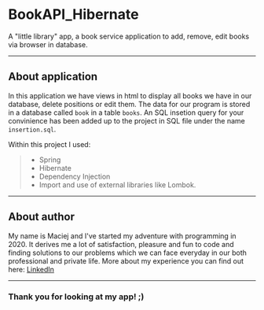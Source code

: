# BookAPI_Hibernate

A "little library" app, a book service application to add, remove, edit books via browser in database.

---

## About application

In this application we have views in html to display all books we have in our database, delete positions or edit them. The data for our program is stored in a database called `book` in a table `books`. An SQL insetion query for your convinience has been added up to the project in SQL file under the name `insertion.sql`.

Within this project I used:
> - Spring
> - Hibernate
> - Dependency Injection
> - Import and use of external libraries like Lombok.

---

## About author

My name is Maciej and I've started my adventure with programming in 2020. It derives me a lot of satisfaction, pleasure and fun to code and finding solutions to our problems which we can face everyday in our both professional and private life.
More about my experience you can find out here: [LinkedIn](https://www.linkedin.com/in/maciejkuchciak/)

---

### Thank you for looking at my app! ;)
